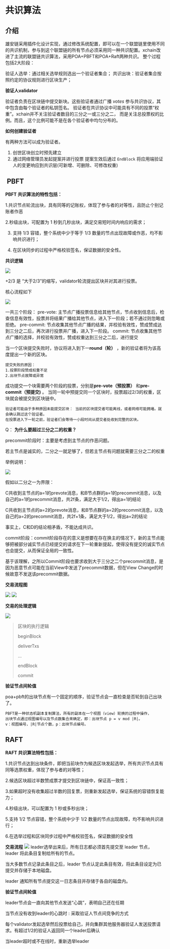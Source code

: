 # 共识算法


## 介绍
雄安链采用插件化设计实现，通过修改系统配置，即可以在一个联盟链里使用不同的共识机制，参与到这个联盟链的所有节点必须采用同一种共识配置。xchain改进了主流的联盟链共识算法，采用POA+PBFT和POA+Raft两种共识。
整个过程包括2大阶段：  

验证人选举：通过相关选举规则选出一个验证者集合；
共识出块：验证者集合按照约定的协议规则进行区块生产；

**验证人validator**

验证者负责在区块链中提交新块。这些验证者通过广播 *votes* 参与共识协议，其中包含由每个验证者的私钥签名。
验证者在共识协议中可能具有不同的投票“权重”。xchain并不关注验证者数目的三分之一或三分之二， 而是关注总投票权的比例。而且，这个比例可能不是在各个验证者中均匀分布的。

**如何创建验证者**

有两种方法可以成为验证者。

1.  创世区块创立时预先建立
2. 通过网络管理员发起提案并进行投票  提案生效后通过 `EndBlock`  将应用端验证人的变更响应到共识层(可新增、可删除、可修改权重)



##  PBFT

 **PBFT 共识算法的特性包括：**
 
1.共识节点轮流出块，具有同等的记账权，体现了参与者的对等性，且防止个别记账者作恶

2.秒级出块，可配置为 1 秒到几秒出块，满足交易短时间内响应的需求；

3. 支持 1/3 容错，整个系统中少于等于 1/3 数量的节点出现故障或作恶，均不影响共识进行；

4. 在区块同步的过程中严格校验签名，保证数据的安全性。

**共识逻辑**

![](picture/Consensuslogic2.png)

+2/3 是 “大于2/3”的缩写，validator轮流提出区块并对其进行投票。 

核心流程如下

![](picture/core1.png)

一共三个阶段：
pre-vote:
主节点广播投票信息给其他节点，节点收到信息后，检查信息有效性，投票并将结果广播给其他节点，进入下一阶段；若不通过则忽略或拒绝。
pre-commit:
节点收集其他节点广播的结果，并校验有效性，赞成赞成达到三分之二后，再次进行投票并广播，进入下一阶段。
commit:
节点收集其他节点广播的选择，并校验有效性，赞成权重达到三分之二后，进行提交

当一个区块提交失败时，协议将进入到下一**round（轮）** ，新的验证者将为该高度提出一个新的区块。 
```
提交失败的原因：
1.投票阶段赞成权重不足
2.出块节点故障或异常
```

成功提交一个块需要两个阶段的投票，分别是**pre-vote（预投票）** 和**pre-commit（预提交)** 。 当同一轮中预提交同一个区块时，投票超过2/3的权重，区块就会被提交到区块链中。

```
验证者可能由于多种原因未能提交区块： 当前的区块提交者可能离线，或者网络可能拥堵。就会确认跳过这个验证者。
在投票进入下一轮之前，验证者们会等待一小段时间从提交者处收到完整的区块。
```
Q：
**为什么要超过三分之二的权重？**

precommit阶段时：主要是考虑到主节点的作恶问题。

若主节点是诚实的，二分之一就足够了，但若主节点有问题就需要三分之二的权重

举例说明：

![](picture/description.png)

假如以二分之一为界限：

C共收到主节点的a=1的prevote消息，和B节点群的a=1的precommit消息，以及自己的a=1的precommit消息，共2f条，满足大于1/2，得出a=1的结论

C共收到主节点的a=2的prevote消息，和B节点群的a=2的precommit消息，以及自己的a=2的precommit消息，共2f+1条，满足大于1/2，得出a=2的结论

事实上，C和D的结论相矛盾，不能达成共识。

commit阶段：commit阶段存在的意义是想要在存在换主的情况下，新的主节点能够把被部分诚实节点已经提交的请求在下一轮重新提起，使得没有提交的诚实节点也会提交，从而保证全局的一致性。

基于该理解，之所以Commit阶段也要求收到大于三分之二个precommit消息，是因为恶意节点可能在当前View中发送了precommit数据，但在View Change的时候故意不发送该precommit数据。

**交易流程图**

  
![](picture/flowchart1.png)
![](picture/flowchart2.png)
  
 
**交易的处理逻辑**

![](picture/Processinglogic2.png)

>区块的执行逻辑
>
>beginBlock 
>
>deliverTxs 
>
>  ...
>  
>endBlock 
>
>commit

**验证节点间轮值**

poa+pbft的出块节点有一个固定的顺序，验证节点会一直检查是否轮到自己出块了。
```
PBFT是一种状态机副本复制算法，所有的副本在一个视图（view）轮换的过程中操作，
出块节点通过视图编号以及节点数集合来确定，即：出块节点 p = v mod |R|。
v：视图编号，|R|节点个数，p：出块节点编号。
```

## RAFT

**RAFT 共识算法特性包括：**

1.共识节点达到出块条件，即把当前块作为候选区块发起选举，所有共识节点具有同等选票权重，体现了参与者的对等性；

2.候选区块超过半数赞成票才提交到区块链中，保证高一致性；

3.如果超时没有收集超过半数的回复票，则重新发起选举，保证系统的容错恢复能力；

4.秒级出块，可以配置为 1 秒或多秒出块；

5.支持 1/2 节点容错，整个系统中少于 1/2 数量的节点出现故障，均不影响共识进行；

6.在选举过程和区块同步过程中严格校验签名，保证数据的安全性

**交易流程**
![](picture/flowchart4.png)
leader选举出来后，所有日志都必须首先提交至 leader 节点，leader 将此条目复制给所有的节点。

当大多数节点记录此条目之后，leader 节点认定此条目有效，将此条目设定为已提交并存储于本地磁盘。

leader 通知所有节点提交这一日志条目并存储于各自的磁盘内。

**验证节点间轮值**

leader节点会一直向其他节点发送“心跳”，表明自己还在任期

当节点没有收到leader的心跳时 : 采取验证人节点间竞争的方式

每个validator发起选举然后投票给自己，并向集群其他服务器验证人发送投票请求。有超过1/2的验证人返回同一个leader后确认

当leader超时或不在线时，重新选举leader


